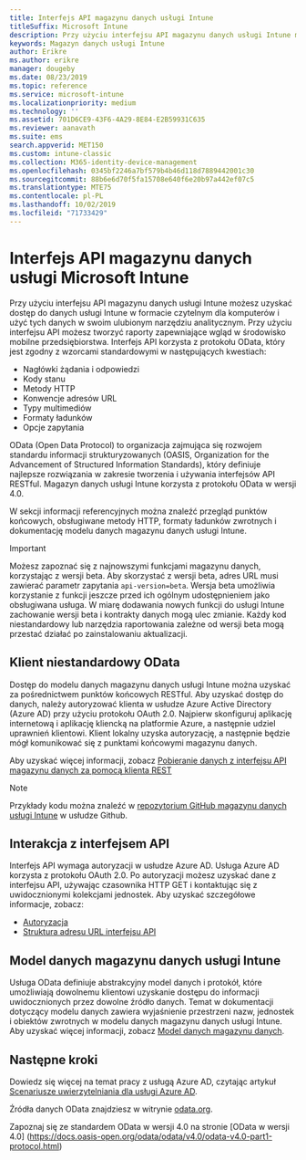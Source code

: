 ```yaml
---
title: Interfejs API magazynu danych usługi Intune
titleSuffix: Microsoft Intune
description: Przy użyciu interfejsu API magazynu danych usługi Intune możesz tworzyć raporty zapewniające wgląd w środowisko mobilne przedsiębiorstwa.
keywords: Magazyn danych usługi Intune
author: Erikre
ms.author: erikre
manager: dougeby
ms.date: 08/23/2019
ms.topic: reference
ms.service: microsoft-intune
ms.localizationpriority: medium
ms.technology: ''
ms.assetid: 701D6CE9-43F6-4A29-8E84-E2B59931C635
ms.reviewer: aanavath
ms.suite: ems
search.appverid: MET150
ms.custom: intune-classic
ms.collection: M365-identity-device-management
ms.openlocfilehash: 0345bf2246a7bf579b4b46d118d7889442001c30
ms.sourcegitcommit: 88b6e6d70f5fa15708e640f6e20b97a442ef07c5
ms.translationtype: MTE75
ms.contentlocale: pl-PL
ms.lasthandoff: 10/02/2019
ms.locfileid: "71733429"
---
```

# <a name="microsoft-intune-data-warehouse-api"></a>Interfejs API magazynu danych usługi Microsoft Intune

Przy użyciu interfejsu API magazynu danych usługi Intune możesz uzyskać dostęp do danych usługi Intune w formacie czytelnym dla komputerów i użyć tych danych w swoim ulubionym narzędziu analitycznym. Przy użyciu interfejsu API możesz tworzyć raporty zapewniające wgląd w środowisko mobilne przedsiębiorstwa. Interfejs API korzysta z protokołu OData, który jest zgodny z wzorcami standardowymi w następujących kwestiach:

- Nagłówki żądania i odpowiedzi
- Kody stanu
- Metody HTTP
- Konwencje adresów URL
- Typy multimediów
- Formaty ładunków
- Opcje zapytania

OData (Open Data Protocol) to organizacja zajmująca się rozwojem standardu informacji strukturyzowanych (OASIS, Organization for the Advancement of Structured Information Standards), który definiuje najlepsze rozwiązania w zakresie tworzenia i używania interfejsów API RESTful. Magazyn danych usługi Intune korzysta z protokołu OData w wersji 4.0.

W sekcji informacji referencyjnych można znaleźć przegląd punktów końcowych, obsługiwane metody HTTP, formaty ładunków zwrotnych i dokumentację modelu danych magazynu danych usługi Intune.

> [!Important]  
> Możesz zapoznać się z najnowszymi funkcjami magazynu danych, korzystając z wersji beta. Aby skorzystać z wersji beta, adres URL musi zawierać parametr zapytania `api-version=beta`. Wersja beta umożliwia korzystanie z funkcji jeszcze przed ich ogólnym udostępnieniem jako obsługiwana usługa. W miarę dodawania nowych funkcji do usługi Intune zachowanie wersji beta i kontrakty danych mogą ulec zmianie. Każdy kod niestandardowy lub narzędzia raportowania zależne od wersji beta mogą przestać działać po zainstalowaniu aktualizacji. <!--If you experience problems with the beta service, follow [link to feedback process]() to report the issue or provide feedback.-->

## <a name="odata-custom-client"></a>Klient niestandardowy OData

Dostęp do modelu danych magazynu danych usługi Intune można uzyskać za pośrednictwem punktów końcowych RESTful. Aby uzyskać dostęp do danych, należy autoryzować klienta w usłudze Azure Active Directory (Azure AD) przy użyciu protokołu OAuth 2.0. Najpierw skonfiguruj aplikację internetową i aplikację kliencką na platformie Azure, a następnie udziel uprawnień klientowi. Klient lokalny uzyska autoryzację, a następnie będzie mógł komunikować się z punktami końcowymi magazynu danych.

Aby uzyskać więcej informacji, zobacz [Pobieranie danych z interfejsu API magazynu danych za pomocą klienta REST](reports-proc-data-rest.md)

> [!Note]  
> Przykłady kodu można znaleźć w [repozytorium GitHub magazynu danych usługi Intune](https://github.com/Microsoft/Intune-Data-Warehouse) w usłudze Github.

## <a name="interacting-with-the-api"></a>Interakcja z interfejsem API

Interfejs API wymaga autoryzacji w usłudze Azure AD. Usługa Azure AD korzysta z protokołu OAuth 2.0. Po autoryzacji możesz uzyskać dane z interfejsu API, używając czasownika HTTP GET i kontaktując się z uwidocznionymi kolekcjami jednostek. Aby uzyskać szczegółowe informacje, zobacz:

- [Autoryzacja](../reports-api-url.md)
- [Struktura adresu URL interfejsu API](../reports-api-url.md)

## <a name="intune-data-warehouse-data-model"></a>Model danych magazynu danych usługi Intune

Usługa OData definiuje abstrakcyjny model danych i protokół, które umożliwiają dowolnemu klientowi uzyskanie dostępu do informacji uwidocznionych przez dowolne źródło danych. Temat w dokumentacji dotyczący modelu danych zawiera wyjaśnienie przestrzeni nazw, jednostek i obiektów zwrotnych w modelu danych magazynu danych usługi Intune. Aby uzyskać więcej informacji, zobacz [Model danych magazynu danych](reports-ref-data-model.md).

## <a name="next-steps"></a>Następne kroki

Dowiedz się więcej na temat pracy z usługą Azure AD, czytając artykuł [Scenariusze uwierzytelniania dla usługi Azure AD](https://docs.microsoft.com/azure/active-directory/develop/active-directory-authentication-scenarios).

Źródła danych OData znajdziesz w witrynie [odata.org](https://www.odata.org).
  
Zapoznaj się ze standardem OData w wersji 4.0 na stronie [OData w wersji 4.0] (https://docs.oasis-open.org/odata/odata/v4.0/odata-v4.0-part1-protocol.html)  
